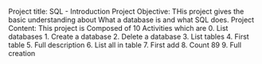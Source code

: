 Project title: SQL - Introduction
Project Objective: THis project gives the basic understanding about What a database is and what SQL does.
Project Content: This project is Composed of 10 Activities which are
                0. List databases
                1. Create a database
                2. Delete a database
                3. List tables
                4. First table
                5. Full description
                6. List all in table
                7. First add
                8. Count 89
                9. Full creation